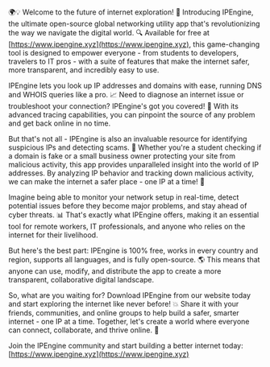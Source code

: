 🌍💡 Welcome to the future of internet exploration! 🚀 Introducing IPEngine, the ultimate open-source global networking utility app that's revolutionizing the way we navigate the digital world. 🔍 Available for free at [https://www.ipengine.xyz](https://www.ipengine.xyz), this game-changing tool is designed to empower everyone - from students to developers, travelers to IT pros - with a suite of features that make the internet safer, more transparent, and incredibly easy to use.

IPEngine lets you look up IP addresses and domains with ease, running DNS and WHOIS queries like a pro. 📈 Need to diagnose an internet issue or troubleshoot your connection? IPEngine's got you covered! 🔧 With its advanced tracing capabilities, you can pinpoint the source of any problem and get back online in no time.

But that's not all - IPEngine is also an invaluable resource for identifying suspicious IPs and detecting scams. 🚫 Whether you're a student checking if a domain is fake or a small business owner protecting your site from malicious activity, this app provides unparalleled insight into the world of IP addresses. By analyzing IP behavior and tracking down malicious activity, we can make the internet a safer place - one IP at a time! 💪

Imagine being able to monitor your network setup in real-time, detect potential issues before they become major problems, and stay ahead of cyber threats. 📊 That's exactly what IPEngine offers, making it an essential tool for remote workers, IT professionals, and anyone who relies on the internet for their livelihood.

But here's the best part: IPEngine is 100% free, works in every country and region, supports all languages, and is fully open-source. 🌎 This means that anyone can use, modify, and distribute the app to create a more transparent, collaborative digital landscape.

So, what are you waiting for? Download IPEngine from our website today and start exploring the internet like never before! 💥 Share it with your friends, communities, and online groups to help build a safer, smarter internet - one IP at a time. Together, let's create a world where everyone can connect, collaborate, and thrive online. 🌟

Join the IPEngine community and start building a better internet today: [https://www.ipengine.xyz](https://www.ipengine.xyz)